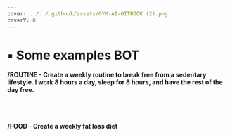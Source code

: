 ```yaml
---
cover: ../../.gitbook/assets/GYM-AI-GITBOOK (2).png
coverY: 0
---
```


# ▪ Some examples BOT

#### /ROUTINE - Create a weekly routine to break free from a sedentary lifestyle. I work 8 hours a day, sleep for 8 hours, and have the rest of the day free.

<div>

<figure><img src="../../.gitbook/assets/1.jpg" alt=""><figcaption></figcaption></figure>

 

<figure><img src="../../.gitbook/assets/2 (1).jpg" alt=""><figcaption></figcaption></figure>

 

<figure><img src="../../.gitbook/assets/3.jpg" alt=""><figcaption></figcaption></figure>

</div>

#### /FOOD - Create a weekly fat loss diet

<div>

<figure><img src="../../.gitbook/assets/1.1.jpg" alt=""><figcaption></figcaption></figure>

 

<figure><img src="../../.gitbook/assets/1.2.jpg" alt=""><figcaption></figcaption></figure>

 

<figure><img src="../../.gitbook/assets/1.3.jpg" alt=""><figcaption></figcaption></figure>

</div>
